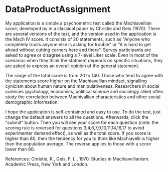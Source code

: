 DataProductAssignment
=====================
My application is a simple a psychometric test called the Machiavellian score, developed by in a classical paper by Christie and Geis (1970). There are several versions of the test, and the version used in the application is the Mach IV score. It consists of 20 statements, such as "Anyone who completely trusts anyone else is asking for trouble" or "it is hard to get ahead without cutting corners here and there". Survey participants are asked to agree or disagree using a 7-level Liker scale. Even in most of the scenarios when they think the statment depends on specific situations, they are asked to express an overall opinion of the general statement.

The range of the total score is from 20 to 140. Those who tend to agree with the statements score higher on the Machiavellian mindset, signalling cynicism about human nature and manipulativeness. Researchers in social sciences (pychology, economics, political science and sociology alike) often study the correlation between Machivallian characteristics and other social demographic information.

I hope the application is self-contained and easy to use. To do the test, just change the default answers to all the questions. Afterwards, click the "submit" button. Then you will see your score for each question (note: the scoring rule is reversed for questions 3,4,6,7,9,10,11,14,16,17 to aviod experimenter demand effect), as well as the total score. If you score is higher than 80, then the tendency for you to think like Machiavelli is higher than the population average. The reverse applies to those with a score lower than 80.

References:
Christie, R., Geis, F. L., 1970. Studies in Machiavellianism. Academic Press, New York and London.
